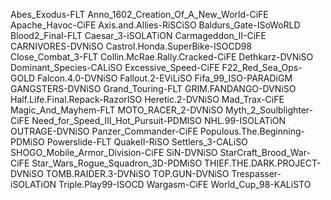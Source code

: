 Abes_Exodus-FLT
Anno_1602_Creation_Of_A_New_World-CiFE
Apache_Havoc-CiFE
Axis.and.Allies-RiSCiSO
Baldurs_Gate-ISoWoRLD
Blood2_Final-FLT
Caesar_3-iSOLATiON
Carmageddon_II-CiFE
CARNIVORES-DVNiSO
Castrol.Honda.SuperBike-ISOCD98
Close_Combat_3-FLT
Collin.McRae.Rally.Cracked-CiFE
Dethkarz-DVNiSO
Dominant_Species-CALiSO
Excessive_Speed-CiFE
F22_Red_Sea_Ops-GOLD
Falcon.4.0-DVNiSO
Fallout.2-EViLiSO
Fifa_99_ISO-PARADiGM
GANGSTERS-DVNiSO
Grand_Touring-FLT
GRIM.FANDANGO-DVNiSO
Half.Life.Final.Repack-RazorISO
Heretic.2-DVNiSO
Mad_Trax-CiFE
Magic_And_Mayhem-FLT
MOTO_RACER_2-DVNiSO
Myth_2_Soulblighter-CiFE
Need_for_Speed_III_Hot_Pursuit-PDMISO
NHL.99-ISOLATiON
OUTRAGE-DVNiSO
Panzer_Commander-CiFE
Populous.The.Beginning-PDMiSO
Powerslide-FLT
QuakeII-RiSO
Settlers_3-CALiSO
SHOGO_Mobile_Armor_Division-CiFE
SiN-DVNiSO
StarCraft_Brood_War-CiFE
Star_Wars_Rogue_Squadron_3D-PDMiSO
THIEF.THE.DARK.PROJECT-DVNiSO
TOMB.RAIDER.3-DVNiSO
TOP.GUN-DVNiSO
Trespasser-iSOLATiON
Triple.Play99-ISOCD
Wargasm-CiFE
World_Cup_98-KALiSTO